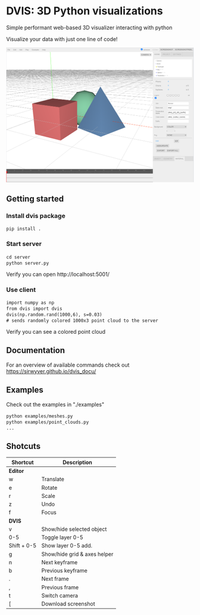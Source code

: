 # DVIS: 3D Python visualizations

Simple performant web-based 3D visualizer interacting with python

Visualize your data with just one line of code!

![alt text](./static/dvis_ui.png )

## Getting started

### Install dvis package
```
pip install .
```
### Start server
```
cd server
python server.py
```
Verify you can open http://localhost:5001/

### Use client
```
import numpy as np
from dvis import dvis
dvis(np.random.rand(1000,6), s=0.03)
# sends randomly colored 1000x3 point cloud to the server
```
Verify you can see a colored point cloud

## Documentation
For an overview of available commands check out https://sirwyver.github.io/dvis_docu/

## Examples
Check out the examples in "./examples"
```
python examples/meshes.py
python examples/point_clouds.py
...
```

## Shotcuts
| Shortcut | Description               |
|----------|---------------------------|
|  **Editor**  |                           |
| w        | Translate                 |
| e        | Rotate                 |
| r        | Scale                 |
| z        | Undo                 |
| f        | Focus                 |
|  **DVIS**  |                           |
| v        | Show/hide selected object |
| 0-5      | Toggle layer 0-5          |
| Shift + 0-5      | Show layer 0-5 add.          |
| g     | Show/hide grid & axes helper          |
| n      | Next keyframe          |
| b      | Previous keyframe          |
| .      | Next frame          |
| ,      | Previous frame          |
| t      | Switch camera          |
| [      | Download screenshot         |



